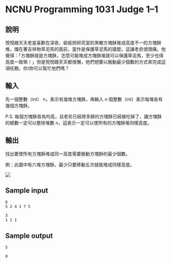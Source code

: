 ﻿# NCNU Programming 1031 Judge 1–1

## 說明

悅悅跟天天老是喜歡在深夜，偷偷把研究室的黑糖方塊酥推成高度不一的方塊酥堆，擋在著吉祥物草泥馬的面前，當作是保護草泥馬的牆壁。這讓老俞很頭痛。他覺得：「方塊酥就是方塊酥，怎麼可能堆成方塊酥堆就可以保護草泥馬，至少也得高度一致嘛！」但是悅悅跟天天都很懶，他們想要以搬動最少個數的方式來完成這項任務。你/妳可以幫忙他們嗎？

## 輸入

先一個整數（int） n，表示有幾堆方塊酥，再輸入 n 個整數（int）表示每堆各有幾個方塊酥。

P.S. 每個方塊酥皆為均高，且老俞已經將多餘的方塊酥已經被吃掉了，讓方塊酥的總數一定可以整除堆數 n，這表示一定可以使所有的方塊酥堆同樣高度。

## 輸出

找出要使所有方塊酥堆成同一高度需要搬動方塊酥的最少個數。

例：此圖中有六堆方塊酥，最少只要移動五次就能堆成同樣高度。

![](https://i.imgur.com/xHgenlb.png)


## Sample input

```
6
5 2 4 1 7 5
```

```
3
1 1 1
```

## Sample output

```
5
```

```
0
```
